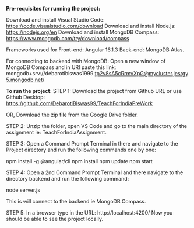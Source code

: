 **Pre-requisites for running the project:**

Download and install Visual Studio Code: https://code.visualstudio.com/download
Download and install Node.js: https://nodejs.org/en
Download and install MongoDB Compass: https://www.mongodb.com/try/download/compass


Frameworks used for Front-end: Angular 16.1.3
Back-end: MongoDB Atlas.


For connecting to backend with MongoDB: Open a new window of MongoDB Compass and in URI paste this link:
mongodb+srv://debarotibiswas1999:tp2v8sA5cRrmvXpG@mycluster.jesrgy5.mongodb.net/

**To run the project:**
STEP 1:
Download the project from Github URL or use Github Desktop: https://github.com/DebarotiBiswas99/TeachForIndiaPreWork

OR,
Download the zip file from the Google Drive folder.

STEP 2:
Unzip the folder, open VS Code and go to the main directory of the assignment ie: TeachForIndiaAssignment.
 



STEP 3:
Open a Command Prompt Terminal in there and navigate to the Project directory and run the following commands one by one:

npm install -g @angular/cli
npm install
npm update
npm start

STEP 4:
Open a 2nd Command Prompt Terminal and there navigate to the directory backend and run the following command:

node server.js

This is will connect to the backend ie MongoDB Compass.

STEP 5:
In a browser type in the URL: http://localhost:4200/
Now you should be able to see the project locally.
